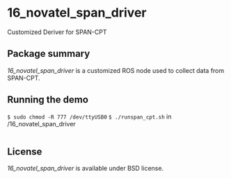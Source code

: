 # 16_novatel_span_driver
Customized Deriver for SPAN-CPT

## Package summary

*16_novatel_span_driver* is a customized ROS node used to collect data from SPAN-CPT.

## Running the demo

`$ sudo chmod -R 777 /dev/ttyUSB0`
`$ ./runspan_cpt.sh`
in /16_novatel_span_driver
```
```
## License

*16_novatel_span_driver* is available under BSD license.

